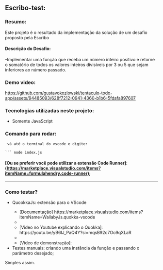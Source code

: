 ## Escribo-test:

### Resumo:

Este projeto é o resultado da implementação da solução de um desafio proposto pela Escribo

#### Descrição do Desafio:

-Implementar uma função que receba um número inteiro positivo e retorne o somatório de todos os valores inteiros divisíveis por 3 ou 5 que sejam inferiores ao número passado.

### Demo video:

https://github.com/gustavokozlowski/tentaculo-todo-app/assets/94485093/628f7212-0941-4360-b1b6-5fdafa897607

### Tecnologias utilizadas neste projeto:

<ul>
  <li>Somente JavaScript</li>
</ul>

### Comando para rodar:

````
 vá até o terminal do vscode e digite:

``` node index.js

````

#### [Ou se preferir você pode utilizar a extensão Code Runner]: (https://marketplace.visualstudio.com/items?itemName=formulahendry.code-runner);

---

### Como testar?

<ul>
<li>QuookkaJs: extensão para o VScode</li>
<ul>
<li> [Documentação] https://marketplace.visualstudio.com/items?itemName=WallabyJs.quokka-vscode<li>
<li> [Video no Youtube explicando o Quokka]: https://youtu.be/yB6IJ_PaQ4Y?si=mqsB92c7Oo9qXLaR <li>
<li> [Video de demonstração]: </li>
  </ul>
  <li>Testes manuais: criando uma instância da função e passando o parâmetro desejado;</li>
</ul>

Simples assim.
